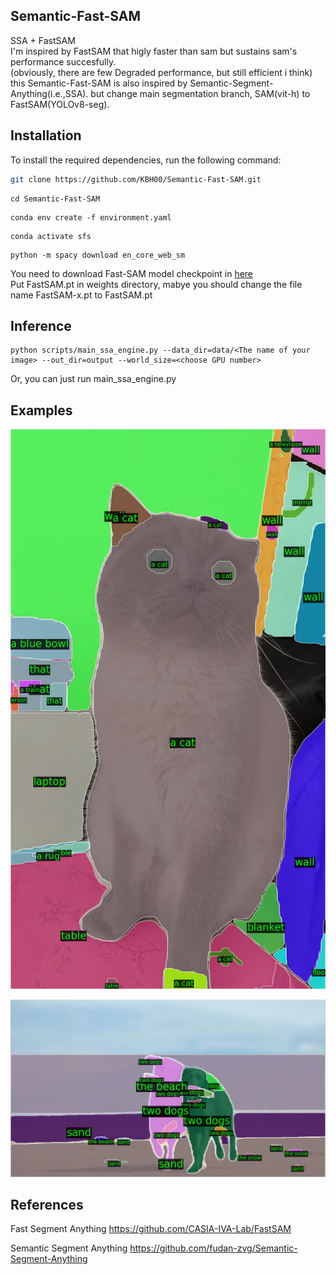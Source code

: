 ## Semantic-Fast-SAM
SSA + FastSAM \
I'm inspired by FastSAM that higly faster than sam but sustains sam's performance succesfully.\
(obviously, there are few Degraded performance, but still efficient i think)\
this Semantic-Fast-SAM is also inspired by Semantic-Segment-Anything(i.e.,SSA). but change main segmentation branch, SAM(vit-h) to FastSAM(YOLOv8-seg).

## Installation

To install the required dependencies, run the following command:

```bash
git clone https://github.com/KBH00/Semantic-Fast-SAM.git
```
```
cd Semantic-Fast-SAM
```
```
conda env create -f environment.yaml
```
```
conda activate sfs
```
```
python -m spacy download en_core_web_sm
```

You need to download Fast-SAM model checkpoint in [here](https://drive.google.com/file/d/1l7l1VJmpD1nOsgiTXucTtYOpu3nE-rjh/view?usp=sharing)\
Put FastSAM.pt in weights directory, mabye you should change the file name FastSAM-x.pt to FastSAM.pt


## Inference
```
python scripts/main_ssa_engine.py --data_dir=data/<The name of your image> --out_dir=output --world_size=<choose GPU number>
```
Or, you can just run main_ssa_engine.py

## Examples
![Description of Image](./pngs/cat.png)

![Description of Image](./pngs/dogs.png)

## References

Fast Segment Anything
https://github.com/CASIA-IVA-Lab/FastSAM

Semantic Segment Anything
https://github.com/fudan-zvg/Semantic-Segment-Anything

